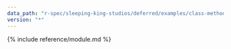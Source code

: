 ```yaml
---
data_path: "r-spec/sleeping-king-studios/deferred/examples/class-methods"
version: "*"
---
```


{% include reference/module.md %}
